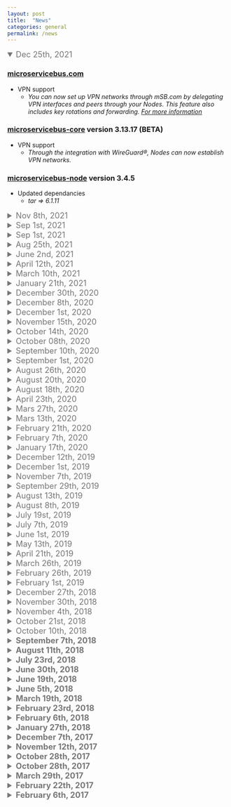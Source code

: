 ```yaml
---
layout: post
title:  "News"
categories: general
permalink: /news
---
```

<style>
summary{
    font-size: 1.3em;
        color: #777;
}
</style>

<details open><summary markdown="span">Dec 25th, 2021</summary>

### [microservicebus.com](https://microservicebus.com)
* VPN support
    * *You can now set up VPN networks through mSB.com by delegating VPN interfaces and peers through your Nodes. This feature also includes key rotations and forwarding. [For more information](https://docs.microservicebus.com/node-vpn-interfaces)*


### [microservicebus-core](https://github.com/axians/microservicebus-core) version 3.13.17 (BETA)
* VPN support
    * *Through the integration with WireGuard®, Nodes can now establish VPN networks.*
</details>

### [microservicebus-node](https://github.com/axians/microservicebus-node) version 3.4.5
* Updated dependancies
    * *tar => 6.1.11*
</details>

<details><summary markdown="span">Nov 8th, 2021</summary>

### [microservicebus.com](https://microservicebus.com)
* Support for on-premise installation of microServiceBus.com
    * *Our on-premise offering complements our cloud hosting options to support high security scenarios where the entire solution is installed in secure zones with no internet access.*
* Docker support
    * *Aligned with our on-premise offering, microServiceBus.com, with all its dependencies can now be hosted as Docker containers.*
* Support for Eclipse Mosquitto™ as IoT provider
    * *Eclipse Mosquitto™ has been added as an alternative to other IoT providers and will serve as the on-premise solution for a local IoT Hub. As with our support for other IoT Hub providers, -Mosquitto MQTT is fully managed from the portal.*
* Manage proxy settings on Nodes
    * *With the 3.13.10 release of microservicebus-core (see below) Nodes can act as proxies. Proxy settings such as ports, keys and destination address can be managed from the Node page.*
* Package manager
    * microServiceBus.com package manager allows you to import packages from NPM and PIP (or manual upload) and make these available for Nodes. This option is to support Nodes installed in secure zones without access to other package managers.
* FIXED: ADFS/AAD Users can't get access to profile settings

### [microservicebus-core](https://github.com/axians/microservicebus-core) version 3.13.10 (BETA)
* Node proxy
    * *Nodes can now act as proxies for other Nodes. This feature can come useful in scenarios where Nodes are installed in secure zones without access to internet.*
* Support for Eclipse Mosquitto™ as IoT provider
* Improved error notification
    * *Added error notification when trying to transfer a file from a Node which doesn’t exist.*
* Dependancy update: AZURE Device SDK update
    * *azure-iot-common@1.12.13*
    * *azure-iot-device@1.17.8*
    * *azure-iot-device-mqtt@1.15.8*
    * *azure-iot-device-amqp@1.13.8*    
* Dependancy update: `chai`
    * *chai@4.3.4*
* Dependancy update: `mocha`
    * *mocha@9.1.3*
* Dependancy update: `network`
    * *network@0.6.0*
* Dependancy update: `retry-request`
    * *retry-request@4.2.2*
* Dependancy update: `uuid`
    * *retry-request@8.3.2*

</details>

<details ><summary markdown="span">Sep 1st, 2021</summary>

### [microservicebus-core](https://github.com/axians/microservicebus-core) version 3.13.0
* Transmit log files on startup
    * *A new Log Policy has been added to the Nodes causing the Node to transmit log files with first start after boot. Log files get automatically accessible from the Node properties page*
* Improved error notification
    * *Added error notification when trying to transfer a file from a Node which doesn’t exist.*
* Dependancy update: AZURE Device SDK update
    * *azure-iot-common@1.12.10,azure-iot-device@1.17.5,azure-iot-device-amqp@1.13.5*
* Dependancy update: underscore
    * *underscore@1.13.1*
</details>

<details ><summary markdown="span">Sep 1st, 2021</summary>

### [microservicebus.com](https://microservicebus.com)
* Transmit log files on startup
    * *A new Log Policy has been added to the Nodes causing the Node to transmit log files with first start after boot. Log files get automatically accessible from the Node properties page*

### [microservicebus-core](https://github.com/axians/microservicebus-core) version 3.12.8 (BETA)
* Transmit log files on startup (see microServiceBus.com above).
</details>


<details><summary markdown="span">Aug 25th, 2021</summary>

### [microservicebus.com](https://microservicebus.com)
* FIXED: Empty description field when creating a new node
* FIXED: Issue with invites not being sent
* FIXED:  Issue with retreiving syslogs

### [microservicebus-core](https://github.com/axians/microservicebus-core) version 3.12.5 (BETA)
* Added error notification when trying to transfer a file from a Node which doesn't exist.
</details>

<details><summary markdown="span">June 2nd, 2021</summary>

### [microservicebus.com](https://microservicebus.com)
* Node prefix
    * *Nodes are generally named using the "node" prefix, E.g. node-00064. This prefix can now be set on the Organization level, which also makes it possible to share IoT Hubs across many Organizations.*
* SLA Report
    * *Organizations can now download an SLA report from the Organization page with details about number of nodes, SAL levels and alerts*
</details>
<details ><summary markdown="span">April 12th, 2021</summary>

### [microservicebus.com](https://microservicebus.com)
* Python support!
    * *In alignment with the new Python based Node, users can now create and manage Python scripts. The Python Node is a Tier II Node, meaning it's intended for smaller devices where Node.js might not work. It does not come with all bells and whistles, but is still a fully managed Node.*
* Support for industrial energy protocols!
    * *Through partnership with SystemCORP, microServiceBus.com can now offer support for protocols like `IEC 61850`, `IEC 60870-5-101`, `IEC 60870-5-103` and `IEC 60870-5-104`.*
* View user public SSH key
    * *Users can now view their public SSH key used for signing in to the Node on the [Account page](https://microservicebus.com/Account/Manage) *
* Added JSON script type
    * *It's now possible to create and edit JSON schema files under [Scripts & Services](https://microservicebus.com/Account/Manage). These can later be used for [Node Configuration](https://docs.microservicebus.com/meter-configuration).*
* Meter Configuration API
    * *Node configuration can also be managed through the API (GET|POST)`api/organizations/{id}/nodes/{name}/configuration`*
* Improved management of Meter Configuration
    * *Improved user experience*
* Integration with Axians Maestro
    * *MAESTRO is a SaaS application that makes it  possible to manage your assets smartly, remote monitor all your machines and carry out updates at the touch of a button. It can also access data from machines quickly, safe and easily and connect to a platform with dashboard.*



### [microservicebus-core](https://github.com/axians/microservicebus-py) version 0.9.0
*The new Python based Node is intended for smaller devices or where Node.js is not working. It comes with some limitation in comparison to mSB-node (Node.js), but is still a very manageable alternative.*

### [microservicebus-core](https://github.com/axians/microservicebus-core) version 3.12.0
* No updates for this release

### [microservicebus-snap](https://github.com/axians/microservicebus-node)  
* No updates for this release

### [meta-microservicebus (YOCTO)](https://github.com/axians/meta-microservicebus) 
* No updates for this release

### [meta-microservicebus-imx7 (YOCTO)](https://github.com/axians/meta-microservicebus-imx7) 
* No updates for this release

### [meta-microservicebus-imx8 (YOCTO)](https://github.com/axians/meta-microservicebus-imx8) 
* No updates for this release

### [meta-microservicebus-intel (YOCTO)](https://github.com/axians/meta-microservicebus-intel) 
* New firmware for intel based boards

</details>

<details><summary markdown="span">March 10th, 2021</summary>

### [microservicebus.com](https://microservicebus.com)
* Save MAC address on Node sign-in
    * *MAC address is now saved when Nodes signs in and is accessible from the Node property page (Identifiers tab) *
* Limit provisioning using MAC address to only once
    * *The option of limiting Node provisioning using MAC address has been moved from site setting to Organization settings*
* Allow Co-administrators to claim Nodes
    * *Organization owners can now allow Co-admins to claim Nodes from the Organization page*
* Allow Co-administrators to use terminal
    * *Organization owners can now allow Co-admins to use the terminal through settings on the Organization page*
* Restrict access for Organization settings
    * *All Organization settings has been restricted to Organization owners*
* MFA support
    * *None Active Directory users can now enable multi-factor authentication to their account*
* Wipe Node using API
    * *Similar to the UI, wiping Nodes resets all settings to default and forces the Node to be claimed.*
* Meter configuration schemas
    * *Schemas defining the structure of meter configuration can now be managed from Organizations. Four schemas comes oob for Modbus RTU/TCP and MBus RTU/TCP. For more information see [Working with meter configuration](https://docs.microservicebus.com/meter-configuration)*
*  Meter configuration
    * *A Meter Configuration option is now available on the Node Action menu which can be used to defining Node specific configuration for accessing meters*
* FIXED: Unable to submit bugs & features from some pages


### [microservicebus-core](https://github.com/axians/microservicebus-core) version 3.12.0
* Access meter configuration
    * *For more information see [Working with meter configuration](https://docs.microservicebus.com/meter-configuration)*
* Updated dependencies

### [microservicebus-snap](https://github.com/axians/microservicebus-node)  
* No updates for this release

### [meta-microservicebus (YOCTO)](https://github.com/axians/meta-microservicebus) 
* No updates for this release

### [meta-microservicebus-imx7 (YOCTO)](https://github.com/axians/meta-microservicebus-imx7) 
* No updates for this release

### [meta-microservicebus-imx8 (YOCTO)](https://github.com/axians/meta-microservicebus-imx8) 
* No updates for this release

### [meta-microservicebus-intel (YOCTO)](https://github.com/axians/meta-microservicebus-intel) 
* New firmware for intel based boards

</details>

<details><summary markdown="span">January 21th, 2021</summary>

### [microservicebus.com](https://microservicebus.com)
* Add node to whitelist direct from mSB.com
    * *Add node to whitelist without importing file. Only input field for MAC, name and append to list.*
* Added support for google IoT state
    * *It is now possible to get the state of each device connected to Google IoT*
*  Hides element correctly
    * *Tabs are hidden when containing information which is not supposed to be displayed*

### [microservicebus-core](https://github.com/axians/microservicebus-core) version 3.11.1
* Added support for google IoT state
* Updated dependencies

### [microservicebus-snap](https://github.com/axians/microservicebus-node)  
* No updates for this release

### [meta-microservicebus (YOCTO)](https://github.com/axians/meta-microservicebus) 
* No updates for this release

### [meta-microservicebus-imx7 (YOCTO)](https://github.com/axians/meta-microservicebus-imx7) 
* No updates for this release

### [meta-microservicebus-imx8 (YOCTO)](https://github.com/axians/meta-microservicebus-imx8) 
* No updates for this release

</details>

<details><summary markdown="span">December 30th, 2020</summary>

## HAPPY NEW YEAR!

### [microservicebus.com](https://microservicebus.com)
* New Getting started process
    * *New users are now presented an easy to use wizard where they in a few simple steps can create account, organization and provision a device.*
* Support for Google IoT Core
    * *Along with Microsoft, AWS and IBM, microServiceBus.com is now supporting Google IoT Core*
* Submit bugs, feature- and change requests
    * *Users can now submit bugs, feature- and change requests directly through the portal*
* Enable- and disable nodes through API
    * *Organization API has been updated to include enable- & disable Nodes.*
* Patch Node through API
    * *Users can now update almost all properties of a Node through the Node API*
* Hide tabs of Services with no properties
    * *Tabs in the Service property dialog (in Flows) are now hidden if there are no properties*

### [microservicebus-core](https://github.com/axians/microservicebus-core) version 3.11.0
* Support for Google IoT Core
    * *Along with Microsoft, AWS and IBM, microServiceBus.com is now supporting Google IoT Core*

### [microservicebus-snap](https://github.com/axians/microservicebus-node)  
* No updates for this release

### [meta-microservicebus (YOCTO)](https://github.com/axians/meta-microservicebus) 
* No updates for this release

### [meta-microservicebus-imx7 (YOCTO)](https://github.com/axians/meta-microservicebus-imx7) 
* No updates for this release

### [meta-microservicebus-imx8 (YOCTO)](https://github.com/axians/meta-microservicebus-imx8) 
* No updates for this release

</details>


<details><summary markdown="span">December 8th, 2020</summary>  

### [microservicebus.com](https://microservicebus.com)
* Service - Properties (hide tabs without fields)
    * *Property tabs such as security- and static properties will now be hidden if there is no content*
* Add new endpoint to update node properties
    * *The user now has the option to change a nodes properties through API calls using the node id or the organization id and node name*
* Notify issuer when issue is closed
    * *If a user has sent in a bug or feature request, they will now recieve a notification on email when the issue has been dealt with.*
* Un-subscribe to news letter
    * *Users can now unsubsribe from recieving mails about latest news in their profile*
* FIXED: Issue where nodes w/ imei could not be updated
* FIXED: Organization feature dialogs looks bad
* FIXED: Invalid login attemt throws a general exception
* FIXED: One line install script -env is not correct depending on organization
* FIXED: Name validation for services
* FIXED: Add more description to options on feature/bug dialog

### [microservicebus-core](https://github.com/axians/microservicebus-core) version 3.10.0
* Updated dependencies

### [microservicebus-snap](https://github.com/axians/microservicebus-node) version 3.4.3 
* Updated snap version to 3.4.3

### [meta-microservicebus (YOCTO)](https://github.com/axians/meta-microservicebus) 

### [meta-microservicebus-imx7 (YOCTO)](https://github.com/axians/meta-microservicebus-imx7) 

### [meta-microservicebus-imx8 (YOCTO)](https://github.com/axians/meta-microservicebus-imx8) 
* Updated Azure IoT Edge SDK to 1.0.10

</details>

<details><summary markdown="span">December 1st, 2020</summary>  

### [microservicebus.com](https://microservicebus.com)
* Report bugs and features directly in microServiceBus.com
    * *Users will now be able to report bugs and features easily in microServiceBus.com menu using a dialog*
* Updated content for validation email
    * *Improved user interface such as register link*
* Better suitable description for NPM feature
    * *Organization page has been update to provide improved NPM information such as available versions*
* Confirm Reboot modal added
    * *Users will now get a confirmation modal when clicking on reboot node* 
* Updated 500 error message
    * *Displays a more helpful message when something has gone wrong on the web site's server*
* FIXED: Create new script stops working when importing service/script
* FIXED: Import Script Service dialog
* FIXED: Make IMEI unique for whole environment
* FIXED: Enable flow#1 also enables flow#2 on same node 
* FIXED: Display clone button depending on itinerary
* FIXED: Action buttons on Audit page not working #1334
* FIXED: Resolved issue with cultureinfo and timezone
* FIXED: Verify Azure IoT connection string

### [microservicebus-core](https://github.com/axians/microservicebus-core) version 3.10.0
* Updated dependencies
* FIXED: Enable flow#1 also enables flow#2 on same node 

### [microservicebus-node](https://github.com/axians/microservicebus-node) version 3.4.3 
* Improved offline check on start up

### [microservicebus-snap](https://github.com/axians/microservicebus-node) version 3.4.3 
* Updated snap version to 3.4.3

### [meta-microservicebus (YOCTO)](https://github.com/axians/meta-microservicebus) 
* Updated recipe microservicebus-node to 3.4.3 for zeus

### [meta-microservicebus-imx7 (YOCTO)](https://github.com/axians/meta-microservicebus-imx7) 
* Added support for RS485
* Updated meta-microservicebus

### [meta-microservicebus-imx8 (YOCTO)](https://github.com/axians/meta-microservicebus-imx8) 
* Added support for Azure IoT Edge zeus
* Moved Azure IoT Edge home directory to data partition
* Updated meta-microservicebus

</details>

<details><summary markdown="span">November 15th, 2020</summary>  

### [microservicebus.com](https://microservicebus.com)
* Notify all users when updates comes available.
    * *As new updates are made public, all users will now get notified through an email.*
* Transfer files to Nodes
    * *Users can now transfer local files to Nodes using the Device dialog on the Node page*
* Download Node files
    * *Users can download files from Nodes using the Device dialog on the Node page*
* Keep state when changing iot hub (Azure IoT Only)
    * *Device state (twin/shadow) is now migrated to new IoT Hub upon switching* 
* Improved handing of invites and changing accounts
    * *Accepting invites will now update the Orgaization list and clear cached session information*.
* Wipe Node
    * *Organization Owners are now able to wipe nodes*
* FIXED: Issue with paging on Node page is now resolved
* FIXED: Issue with snap list in Node details is resolved
* FIXED: Search button for calendar doesn't work on auditLog
* FIXED: Help button on edit Service Script page dosen´t work
* FIXED: Make IMEI unique for whole environment
* FIXED Github Login does not work (in any environments)
* FIXED: Search bar on Vulnerabilities page doesn't work
* FIXED: Navigating back from Change IoT hub provider takes user back to the old org details page.

### [microservicebus-core](https://github.com/axians/microservicebus-core) version 3.9.0
* Transfer files to Nodes
    * *Users can now transfer local files to Nodes using the Device dialog on the Node page*
* Download Node files
    * *Users can download files from Nodes using the Device dialog on the Node page*
* FIXED: Loosing connection to Azure IoT Hub is now resolved
* FIXED: Issues with uploading syslogs is now resolved

### [microservicebus-node](https://github.com/axians/microservicebus-node) version 3.4.0 
* Reboot on DNS issue
    * *If nodes starts up online but but not able to resolve DNS, it will reboot every 5 minutes*

### [microservicebus-snap](https://github.com/axians/microservicebus-node) version 3.4.0 
* 3.4.0 is now available as Stable in snap store

</details>

<details ><summary markdown="span">October 14th, 2020</summary> 

### [microservicebus.com](https://microservicebus.com)
* Handle invites
    * *Improved experience for accepting and joining Organizations from the Organization page*
* View Node login information
    * *From the Node properties page, users can now review last know mac, ip, firmware version and more* 
* Many shortcuts added to the Script & Service editor
    * Read more about all the shortcuts [here](/using-the-editor).
* FIXED: ServiceNow Integration is now adding company and Organization CI

### [microservicebus-core](https://github.com/axians/microservicebus-core) version 3.3.0
* Updated dependencies

### [microservicebus-core](https://github.com/axians/microservicebus-core) version 3.7.9 (BETA) 
* Vulnerabilities update
* Added access to Utils and RaucHandler to services
* Added `this.Converter` to all services
    * *`this.Converter` can be used to convert from and to different units*
* Added `contentType` to Azure Send Event
* Added support for no IoT Hub
* Updated dependencies
* Changed node-pty to an optional dependancy
    * *node-pty is used as the back-end of the remote Node terminal and was previously installed as needed, but is now included by default.*
* FIXED: There has been a issue where requiring packages like "request" and "async" has failed which is now mitigated
</details>

<details ><summary markdown="span">October 08th, 2020</summary> 

### [microservicebus.com](https://microservicebus.com)
* New Organization page
    * *Organization page is now segmented into features where each feature is visible as a widget.*
* IoT Hub instance is now available on the Organization page
* Added support for Organizations with no IoT Hub
* FIXED: Organization API GetByTag is now working again

### [microservicebus-core](https://github.com/axians/microservicebus-core) version 3.7.5 (BETA) 
* Vulnerabilities update
* Added access to Utils and RaucHandler to services
* Added `this.Converter` to all services
    * *`this.Converter` can be used to convert from and to different units*
* Added `contentType` to Azure Send Event
* Added support for no IoT Hub
* Changed node-pty to an optional dependancy
    * *node-pty is used as the back-end of the remote Node terminal and was previously installed as needed, but is now included by default.*

</details>

<details><summary markdown="span">September 10th, 2020</summary> 

### [microservicebus.com](https://microservicebus.com)
* Data Visualizer
    * *Data Visualizer is a tool accessible through the menu and lets you demo and view live stream data. Check out the [documentation]({{site.baseurl}}/data-visualizer) for more info.*
* Added IoT Hub instance to the Organization detail page
* FIXED: Autocomplete menu on script editor (*Scripts & Services*) not visible
* FIXED: Oneway outbound services showing outbound connection
* BREAKING CHANGE: API POST whitelist
    * *POST `/api/organizations/{id}/whitelist` will no longer clear the whitelist. To clear the whitelist use the `/api/organizations/{id}/whitelist`.*


### [microservicebus-core](https://github.com/axians/microservicebus-core) version 3.5.3 (BETA) 
* Added node-pty dependancy
    * *node-pty is used as the back-end of the remote Node terminal and was previously installed as needed, but is now included by default.*

</details>


<details><summary markdown="span">September 1st, 2020</summary> 

### [microservicebus.com](https://microservicebus.com)
* Limit Node terminal to Organization owners
* Added API to update state with object
* GitHub integration - File pattern
    * *Users can now optionally set file pattern to match files imported through GitHub*
* FIXED: Issue with uploading Yocto images has been fixed
* FIXED: Session IdleTimeout has been increased from 20 => 8 hours

### [microservicebus-core](https://github.com/axians/microservicebus-core) version 3.5.0 
* Updated Azure SDK's
    * *All azure-iot-\* packages has been updated to latest version*
* Added meta data on sign-in
    * *IP- and MAC address together with firmware information is added to the sign-in request*

</details>


<details><summary markdown="span">August 26th, 2020</summary> 

### [microservicebus.com](https://microservicebus.com)
* Copy and paste in Terminal
    * *Users can now enjoy copy & paste functionality in the Node terminal*
* Warning users when using the remote Node terminal
    * *First time users are using the Node terminal they are made aware not to use commmands like `halt`, `shutdown` and `kill`.*
* Receive more data from Node upon sign-in
    * *Nodes (core version > 3.4.3) signing in will now include, IP- and MAC address together with firmware info if available. Although the portal is persisting this data, we have yet to figure out where to make it accessible*
* Ui improvements 
    * *Script & Service page has got some long overdue refresh.* 
* mSB API update
    * *Create Node API no longer require Node name. If no name is provided, the node will get assigned a new name.*
* More Node sign-in changes
    * *If the Node is registerd in the whitelist, the "claim" sign-in request will be bypassed and the Node will automaticly be registered*
* FIXED: json files are no longer being imported from GitHub

### [microservicebus-core](https://github.com/axians/microservicebus-core) version 3.4.3 (BETA)
* Updated Azure SDK's
    * *All azure-iot-\* packages has been updated to latest version*
* Added meta data on sign-in
    * *IP- and MAC address together with firmware information is added to the sign-in request*

### [meta-microservicebus 2.0.45 (BETA) (Yocto layer)](https://github.com/axians/meta-microservicebus)
* FIXED RAUC issue
    * *Fixed issue with RAUC service triggering to and causing parsision info to be incomplete*
</details>


<details><summary markdown="span">August 20th, 2020</summary> 

### [microservicebus.com](https://microservicebus.com)
* Filter by tag
    * *Users can now filter their search by Tag by selecting one or more tags in the new drop-down list on the Node page*
* Toggle grid view on Flow canvas
    * *In the upper-right corner of the Flow designer, users now find a grid toggle button. Toggling grid view will enable services to snap to grid,*
* Ui improvements 
    * *Some overall improvements on the Flow design dialog* 
* FIXED: Fixed issue where user sometimes got redirected to msb.com:44390

### [meta-microservicebus 2.0.42 (Yocto layer)](https://github.com/axians/meta-microservicebus)
* New terminal screen
    * *Terminal users are welcomed with a new shiny screen complemented with commonly used shortcuts*
* Added NTP service
    * *The Network Time Protocol (NTP) is used to synchronize the time of a computer client or server to another server or reference time source, such as a radio or satellite receiver or modem. http://support.ntp.org*
</details>

<details><summary markdown="span">August 18th, 2020</summary> 

### [microservicebus.com](https://microservicebus.com)
* Remote Terminal
    * *Users can now enjoy a remote ssh terminal from mSB.com with full access to the Node.*
* Claim node to existing node
    * *Nodes signing in using claims can now be assigned to existing Nodes*
* More info for Claim Node 
    * *Nodes that are visible using claims now presents all IP-and MAC addresses* 
* Added commands to 3rd party devices
    * *A new Action menu appears on the Node property page for 3rd party devices*
* Route to url on login 
    *  *If users navigate to a page before login they will now get redirected to this page after login* 
* Added API to execute scripts on a Node
    * *Previously the runScript API was only available with tag filter.*
* Passing parameters when running scripts on Node
    * *Users can now pass parameters to the runScript API (Organization and Node API)*
* Missing readings GA
    * *Alerts on Missing readings is now available*
* UI Update: Updated styles for campaign and price calculator
* FIXED: Fixed issue with not being able to remove prod itineraries w/o unbinding version
* FIXED: Fixed issue where it was not possible to remove items from Node Whitelist
* FIXED: Fixed issue when moving Node to other organization

### [microservicebus-core](https://github.com/axians/microservicebus-core) version 3.4.0
* Remote Terminal
    * *Users can now enjoy a remote ssh terminal from mSB.com with full access to the Node.*
* Passing parameters when running scripts on Node
    * *Users can now pass parameters to the runScript API (Organization and Node API)*
* MSB_NODE_HOST => MSB_HOST
    * *Previous environment variable MSB_NODE_HOST is now called MSB_HOST* 
* Improved Docker support 
    *  *The Node can now control and manage containers running in Snap/Docker* 
* Immediate version update on restart
    * *Nodes are now updated after first restart*
* Logging mSB-core version
    * *Added msb-core version to logs when starting*
* Login using MAC address is now using all MAC addresses for identification
* FIXED: Removed legacy signalR and added restart method to AzureIoT
* FIXED: Fixed issue with installing docker images

</details>

<details><summary markdown="span">April 23th, 2020</summary> 

### [microservicebus.com](https://microservicebus.com)
* Added support for managing docker containers 
    *  *You are now able to manage docker containers on your Node. Through the Device interface on the Node, you can now install images and containers while also stop start and update them* 
* Improved support for Yocto images
    * *Better versioning and support for switching partitions*
* Preparations for May release
    * *The May release of 2020 will require users to reset passwords*

### [microservicebus-core](https://github.com/axians/microservicebus-core) version 3.0.0
* Preparations for May release
    * *The V2 version of micriServiceBus.com will come with an updated protocol for device management communication.* 
* Added support for StopAsync and StartAsync
    * *While Start and Stop functions still works as before, the StartAsync and StopAsync provides a more controlled process* 
* Added support for managing docker containers 
    *  *You are now able to manage docker containers on your Node. Through the Device interface on the Node, you can now install images and containers while also stop start and update them* 

### [meta-microservicebus](Yocto)
* Added new meta layer for Compulab IMX7
* Improved support for microServiceBus-dam

</details>



<details><summary markdown="span">Mars 27th, 2020</summary> 

### [microservicebus.com](https://microservicebus.com)
* Added DeviceManagement API 
    *  *You can now manage devices which are not running the microServiceBus Node agent though the manufacturers provided API.* 
* Support for Elvaco CMe2100G3
    * *The CMe2100G3 is an MBus metering gateway from Elvaco, compatible with most standard MBus meters and can be configured and managed through miroServiceBus.com*
* Generic installation scripts for Linux and Windows
    * *After created a Node, you are guided to the installation and setup page providing you with all possible ways to install the Node. The generic scripts will not only install the Node but all necessary dependencies*
* Updated privileges for claiming nodes
    * *Co-administrators are now allowed to claim nodes*
* Copy emails
    * *You can now copy email addresses from all your team members on the Organization page*

### [microservicebus-core](https://github.com/axians/microservicebus-core) version 2.9.0
* Added support for setting the mSB instance as environment variable (MSB_NODE_HOST) 
* FIXED: Formatting errors when showing flows
* FIXED: Nodes should not try to recover from disconnected state while disabled
</details>

<details><summary markdown="span">Mars 13th, 2020</summary> 

### [microservicebus.com](https://microservicebus.com)
* Support for agent-less devices 
    *  *You can now manage devices which are not running the microServiceBus Node agent though the manufacturers provided API.* 
* Support for Elvaco CMe2100G3
    * *The CMe2100G3 is an MBus metering gateway from Elvaco, compatible with most standard MBus meters and can be configured and managed through miroServiceBus.com*
* Generic installation scripts for Linux and Windows
    * *After created a Node, you are guided to the installation and setup page providing you with all possible ways to install the Node. The generic scripts will not only install the Node but all necessary dependencies*
* Updated privileges for claiming nodes
    * *Co-administrators are now allowed to claim nodes*
* Copy emails
    * *You can now copy email addresses from all your team members on the Organization page*

### [microservicebus-core](https://github.com/axians/microservicebus-core) version 2.9.0
* Added support for setting the mSB instance as environment variable (MSB_NODE_HOST) 
* FIXED: Formatting errors when showing flows
* FIXED: Nodes should not try to recover from disconnected state while disabled
</details>

<details><summary markdown="span">February 21th, 2020</summary> 

### [microservicebus.com](https://microservicebus.com)
* Share Flows accross Organizations
    *  *Flows created in the Root Organization will automaticly be accessable to all Organizations, but only editable in the Root Organization. Services in such FLows are therefor only addressable using Tags and not Node name* 
* Notify team members
    * *If you need to quickly notifying team members, you can do so using CTRL+R and type "info " + your message. Eg.*

    ```
    info I'm restarting node-00002
    ```
* Improved Delete Node page
    * *Users are now provided more details on deleting Nodes.*
* Co-administrators can now delete Nodes
    * *This was previously only allow for Owners*
* Provision using serial number
    * *This was previously only done using IMEI*
* API Update
    * *Added API to force Nodes to report Vulnerabilities*
* Azure DevOps integration
    * *Improved error handling for setting up Azure DevOps*

* FIXED: Issues with NPM Vulnerability list.
* FIXED: Organization and Node SLA was not shown properly
* FIXED: Changing policies on Nodes which had never signed in failed.
* FIXED: Broken help link from Create Node page

### [microservicebus-core](https://github.com/axians/microservicebus-core) version 2.8.0
* Script/Service version shown on start up
* Flow environment shown on start up
* Vulnerabilities report update
* FIXED: Updated mSB-dam error handling
* FIXED: SNAP list version where wrong

### [microservicebus-dam](https://github.com/axians/microservicebus-dam) version 1.2.3 (Snap stable)
* Get grants using serial number
* mSB-dam now calls directly to designated instance of mSB.com
* Improved stability
* Improved error handling
</details>

<details><summary markdown="span">February 7th, 2020</summary> 

### [microservicebus.com](https://microservicebus.com)
* Creating nodes
    *  *There is now a guide of dialog boxes/forms (wizard) that lead the user through a series of well-defined steps when creating a node. The purpose of this is to simplify the way of creating nodes and the onboarding nodes.* 
* Improvments to Console
    * *Resolved issue where Console got overflow by moving the content to a sized buffer. The new Console allows a more flexiable search and highlighting.*
* More data-plan details on Node
    * *IP-address, session start time and end time has been added to Node details page*
* FIXED: Tracking issues resolved where tracking data was not shown in the history.
* FIXED: Deleting Organizations was not working

### [microservicebus-core](https://github.com/axians/microservicebus-core) version 2.7.0
* Updated dependancies
    * *Updated nyc => 15.0.0 & azure-iot-device => 1.12.2*
* Snap refresh
    * *Preserve devmode for snaps installed as devmode*
* Console overflow
    * *Truncating log messages > 1000 chars*
* FIXED: Vulnerability scan had some issues that has been resolved
</details>

<details><summary markdown="span">January 17th, 2020</summary> 

### [microservicebus.com](https://microservicebus.com)
* Show snap list in vulnerabilities view
    * *The Vulnerabilities page is now showing an aggregated view of all Snaps used, along with information about latest versions*
* Improved visualization of tags
    * *Tags on Nodes are now shown as "tags" rather than a comma separated list.*
* Organizations are created as CI's in ServiceNow
    * *For the purpose of aggregated incidens (such as "One or more nodes has outdated Snaps...", Organizations are now registered as CI's in ServiceNow.*
* Added new System error codes:
    * *90006 - Organization has npm vulnerabliteies*
    * *90007 - Organization has Snaps to be updated*
    * *90010 - Failed login*
    * *90011 - Invalid user login*
    * *90020 - Data plan limit approaching*   
    * *90021 - Data plan reached*      

### [microservicebus-core](https://github.com/axians/microservicebus-core) version 2.6.0
* Improved support for cloud to device messaging
* Improved handling of octet-stream 
* Daily reporting of installed Snaps
</details>

<details ><summary markdown="span">December 12th, 2019</summary> 

### [microservicebus.com](https://microservicebus.com)
* Service usage
    * *You can now find out wich Flows are using a service directly from the Service/Script page*
* Flow usage
    * *Ever wanted to know which FLows are used by a Node. You can now find out using the Action button on the Nodes page.*

</details>

<details ><summary markdown="span">December 1st, 2019</summary> 

### [microservicebus.com](https://microservicebus.com)
* Improved Node vulnerabilities view
* Improved ServiceNow integration
    * *Better syncronization with CI's*
* Performance update
    * *Performance imrovements done to Node, Flow and MAnagement page*



### [microservicebus-core](https://github.com/axians/microservicebus-core) version 2.4.0
* Improved support for Node vulnerabilities
    * *Nodes now provide informatoin about snaps*
* Updated Azure IoT SDK
    * *azure-iot-device => 1.12.0*
    * *azure-iot-device-mqtt => 1.11.0*
    * *azure-iot-device-amqp => 1.11.0*
* Avoiding loading dependancy files multiple time
    * *Depenancy files will now only get downloaded once although referenced from many  services.*

* Better support for cloud messaging
* Added support for octet stream
* Added support for rauc and azure iot-edge
* Improved integration with snap

### [microservicebus-yocto](https://github.com/axians/microservicebus-yocto) 
* Added support for Azure IoT Edge

</details>

<details ><summary markdown="span">November 7th, 2019</summary> 

### [microservicebus.com](https://microservicebus.com)
* Un-suck IoT campaign
    * *https://microservicebus.com/iotsucks and home page carousel.*
* Added suport for Azure IoT Edge. 
    * *IoT Edge nodes are based on docker and can run cloud modules such as machine learning side-by-side with the microServiceBus node. By moving certain workloads to the edge of the network, your devices spend less time communicating with the cloud, react more quickly to local changes and operate reliably even in extended offline periods.*
* Claim Node
    * *Nodes started without parameters can now be claimed in portal*
* microServiceBus.API 
    * *Restart Node by id*
* Updated price calculator
    * *https://microservicebus.com/pricecalculator*
* Minor UI updates
    * *Some minor graphical updates and fixes has been applied on the Node page.*

* FIXED: Bug with invites not deleted 
* FIXED: Pricecalculator 24/7 prices fixed 
* FIXED: Tag are not saved when cloning stage flow

### [microservicebus-core](https://github.com/axians/microservicebus-core) version 2.4.0
* Added suport for Azure IoT Edge. 
    * *IoT Edge nodes are based on docker and can run cloud modules such as machine learning side-by-side with the microServiceBus node. By moving certain workloads to the edge of the network, your devices spend less time communicating with the cloud, react more quickly to local changes and operate reliably even in extended offline periods.*
* Disable debug after 30 minutes.
    * *Debug console will automaticly be disabled after 30 min.*

* FIXED: Fixed History (TTLCollection)

### [microservicebus-node](https://github.com/axians/microservicebus-node) version 2.0.10
* Updated node.js version
    * *Node.js version 12.11*
* Updated snap version to 2.0.10
    * *Logic for logging in with IMEI is moved to mSB-core*

### [meta-microservicebus-raspberrypi (Yocto)](https://github.com/axians/microservicebus-yocto) version 1.2.0
* Update bundle version as msb-node version now is 2.0.8
* Minor fixes

</details>

<details><summary markdown="span">September 29th, 2019</summary> 

### [microservicebus.com](https://microservicebus.com)

* Added suport for signing in Nodes anonymous. 
    * *Signing in Nodes anonymous, and later claiming the Node in the portal provides an easy provitioning process. visit [microServiceBus.docs](/provitioning-of-nodes) for more information*
* Integration with Fiware
    * *microServiceBus.com can now be integrated with Fiware Orion Context Broker to store and update entities from meters and sensors in the field. For more information about Fiware, visit https://www.fiware.org* 
* microServiceBus.API 
    * *More Flow API's for browsing Flows and Services*
* Move Nodes to other Organizations
    * *This feature no longer require the node to be online*
* Minor UI updates
    * *Some minor graphical updates and fixes has been applied on the Node page.*


### [microservicebus-core](https://github.com/axians/microservicebus-core) version 2.2.0
* Added suport for signing in Nodes anonymous. 
    * *Signing in Nodes anonymous, and later claiming the Node in the portal provides an easy provitioning process.*

* FIXED: dependencies marked with vulnerabilities 
* FIXED: Vulnerabilities scan for Snap Nodes

### [microservicebus-node](https://github.com/axians/microservicebus-node) version 2.0.10
* Updated node.js version
    * *Node.js version 12.11*
* Updated snap version to 2.0.10
    * *Logic for logging in with IMEI is moved to mSB-core*

### [meta-microservicebus-raspberrypi (Yocto)](https://github.com/axians/microservicebus-yocto) version 1.2.0
* Update bundle version as msb-node version now is 2.0.8
* Minor fixes

</details>

<details ><summary markdown="span">August 13th, 2019</summary> 

### [microservicebus.com](https://microservicebus.com)

* Updated Audit log
    * *Added Node description and fixed audit logs for snap*

* FIXED: Log file list
    * *List of log files at the Nodes page is now sorted correctly*


### [microservicebus-core](https://github.com/axians/microservicebus-core) version 2.1.0
* Add aggregated exception interval
    * Users can now set how often exceptions of same type get sent to tracking
* Added refreshSnap
    * *Refresh Snap is called from the portal or API*
* FIXED: dependencies marked with vulnerabilities 
* FIXED: Vulnerabilities scan for Snap Nodes

</details>

<details><summary markdown="span">August 8th, 2019</summary> 

### [microservicebus.com](https://microservicebus.com)

* Manage Incident policies
    * *Incident policies is part of Device Management and allow you to take actions on exceptions and alerts, such as when Nodes comes of line or custom alerts. For more info visit [docs.microservicebus.com](https://docsmicroservicebus.com/working-with-incident-policies)*
* 'SLA' (Service Level Agreement) information and 'Cost Center' now available at '/api/organizations' API.
    * *For more info visit [Swagger docs](https://microservicebus.com/swagger)*
* Update Snaps
    * *Snaps (Ubuntu) can now be updated using the Manage device environment dialog. For more info visit [docs.microservicebus.com](https://docsmicroservicebus.com/managing-firmware-and-device)*
* Run scripts
    * *Patch scripts can be remotely executed on Nodes using the Manage device environment dialog. For more info visit [docs.microservicebus.com](https://docsmicroservicebus.com/managing-firmware-and-device)*

</details>

<details><summary markdown="span">July 19st, 2019</summary> 

### [microservicebus.com](https://microservicebus.com)

* Manage firmware
    * *Firmware can now be managed through a special dialog on the Nodes page.*
* Mark partition
    * *You are now able to mark which partition to be active*

### [microservicebus-core](https://github.com/axians/microservicebus-core) version 2.0.90
* Updated Azure device SDK
    * *Updated azure-iot-sdk-node => 1.10.0*
* Update yocto firmware image
    * *Improved error handling*
* Enabled Mark partition
</details>

<details><summary markdown="span">July 7th, 2019</summary> 

### [microservicebus.com](https://microservicebus.com)

* Vulnerabilities viewer
    * *Vulnerabilities from all nodes are presented in one view, grouped by severity*
* Added CostCenter and SLA
    * *CostCenter and SLA has been added to Organization and Nodes*
* Usage API
    * *Added /api/organizations/usage to give insight to billing.*
* Price calculator
    * *To provide a better cost estimate including portal, device management and sim-cards*
* FIXED: Avoid sending empty grants grants to mSB-dam 
* FIXED: Japser provisioning
* FIXED: Github integration 
 
### [microservicebus-core](https://github.com/axians/microservicebus-core) version 2.0.80
* Updated snapcraft version
    * *Added tpm plug*
* Updated dependancies
* FIXED: vulnerabilities for Security Alerts on tar package

### [microservicebus-node](https://github.com/axians/microservicebus-node) version 2.0.7
* Vulnerabilities Scan
    * *A Vulnerability scan is performed daily and submitted to the portal*
* FIXED: Changes to Node policies should be applied immediately 
* Minor bug fixes
</details>

<details ><summary markdown="span">June 1st, 2019</summary> 

### [microservicebus.com](https://microservicebus.com)

* Clone Flow - handle target environment
    * *Optionally bind version of services*
* Add validation of HMAC signature in JasperNotification API.
    * *Incoming requests from Cisco Jasper are now validated using HMAC signature.*
* Preparation for support for new IoT Providers
    * *Plan is to support Oracle Cloud and FiWare*
* User documentation
    * *More updated user documentation on [docs.microservicebus.com](https://docs.microservicebus.com)*
 

### [microservicebus-core](https://github.com/axians/microservicebus-core) version 2.0.70
* Do retries when downloading service files
   * *To prevent failures while downloading scripts and services*
* Increased the retry interval when signing in using imei
    * *Preventing unnecessary restart of service*
* Updated AWS SDK => 2.2.1
* Azure IoT SDK stability improvements.
* FIXED: Unable to download new firmware due to full disk
   * *Clean firmware directory before downloading new image*
* FIXED: Unable to download syslogs
   * *Improved error handling for uploading syslogs + updated dbus interface*
* Support for compression
   * *Built-in support for compression of messages*
* Minor bug fixes
</details>

<details ><summary markdown="span">May 13th, 2019</summary> 

### [microservicebus.com](https://microservicebus.com)

* Integrate external ticketing system (ServiceNow)
   * *Users can now throw their own custom exceptions to ServiceNow*
* Updated all help links
   * *Linked all help pages to docs.microservicebus.com*
* Manage state from Node page
   * *Users can now set Nodes in Normal-, Maintenance- and Test mode *
* Only accept accepted pull requests
   * *When using git integration, PR's are only completed when accepted*
* Updated microServiceBus.API
   * *Update API to include FindById (ICCID, IMEI or hostname)*
* Improved error handling in Node Sign-in
   * *Making it easier to find issues related to Sign-in*
* Use Shared Secret to validate inbound calls from Jasper
   * *Shared secrets can now be used to validate inbound calls from Cisco Jasper*
* Clone Flow itinerary
   * *Users are now able to clone Flows while mapping Node names and tags*
* Download Syslog from portal
    * Users can now download syslogs from the Nodes page

</details>

<details><summary markdown="span">April 21th, 2019</summary> 

### [microservicebus.com](https://microservicebus.com)

* Maintenance and Test mode on *Nodes*
   * *Nodes can now be set in Maintenance to prevent alarms*
* Simplified authentication for Site Verification
   * *Nodes now has to be set to TEST MODE before accepting tests to run*
* Toggle Comment and file name in script window
   * *Mark text in script editor and toggle commenting the text using CTRL+/*
* Only accept accepted pull requests
   * *When using git integration, PR's are only completed when accepted*
* Stay on scripts page when switching organization
   * *Same behavior as for Nodes and Flows*
* Improved error handling in Node Sign-in
   * *Making it easier to find issues related to Sign-in*
* Use Shared Secret to validate inbound calls from Jasper
   * *Shared secrets can now be used to validate inbound calls from Cisco Jasper*
* Added QR code to test scripts
   * *Upon saving a Test Script, a QR code is presented for easier exposing the test*


### [microservicebus-core](https://github.com/axians/microservicebus-node) version 2.0.50
* Maintenance and Test mode on *Nodes*
   * *Nodes can now be set in Maintenance to prevent alarms*
* Added dbus IsActive endpoint
   * *Enabling external applications and services to check on status for mSB-core*
* More portal notifications
   * *Nodes are now notifying on firmware updates*
* Support for compression
   * *Built-in support for compression of messages*
* Minor bug fixes

</details>

<details><summary markdown="span">March 26th, 2019</summary> 

### [microservicebus.com](https://microservicebus.com)

* Improved tracking and monitoring
   * *Better and faster tracking and integration with ServiceNow*
* Manage Incident Policies allowing organizations to add custom incidents
   * *Users are now able to set up custom incidents which will be escalated to ServiceNow*
* Site verification app
   * *The site verification app can be used to run custom unit tests on Nodes at runtime*
* Added QR code to test scripts
   * *QR-code for faster access to the site verification app*
* Download and view syslogs from portal
   * *Users are now able to initiate, download and view syslogs from Nodes*
* Trigger firmware update from action menu
   * *Before this release, firmware updates could only be initiated from the API*
* Delete firmware image
   * *Users can now remove firmware images from the Node page*
* “Remove me” from organization and email tooltip of users
   * *Users can now remove themselfs from organizations*


### [microservicebus-core](https://github.com/axians/microservicebus-node) version 2.0.27
* Update Yocto firmware works with version and platform
   * *This prevents images to be downloaded installed if the device is already using the latest version*
* Site verification scripts
   * *Allowing the execution of unit tests to be executed on the Node. These scripts can be used to verify installation setup.*
* Updated Azure device SDK to 1.9.4
   * *Nodes are now being notified on disconnect*
* Support for compression
   * *Built-in support for compression of messages*
* Minor bug fixes

</details>

<details>
<summary markdown="span">February 26th, 2019</summary>

### [microServiceBus.com](https://microservicebus.com)
* Serverside performance improvements
   * *Mainly focusing on Node sign in*
* On-site test scripts
   * *Providing capabilities to let site technitians running unit test on-site to verify installation*

### [microservicebus-core](https://github.com/axians/microservicebus-node) version 2.0.14
* Enable remote unit testing
   * *To support On-site test scripts (see microServiceBus.com)
* Improved support for Yocto
   * *Extract platform and version from Yocto bundle*
* Updated Azure SDK => 1.9.3

### [microservicebus-dam](https://github.com/axians/microservicebus-dam) version 2.0.1
* Extended to support Yocto
   * *Corrected bug where DAM only worked in snap env*.


</details>




<details>
<summary markdown="span">February 1st, 2019
</summary>


### [microServiceBus.com](https://microservicebus.com)
* UI performance improvements
   * *Improvments of how scripts and styles are loaded*
* Managing ssh user account and keys
  * *Improve UX*
* Visualization of environment status
   * *Improved visualization of environment with all networks and serialport*
* Show device state (Azure- & AWS IoT hub) on Node property
   * *Users can now view and edit device twin/shadow directly in the portal*
* Updating code snippet colleciton to include new features
   * *Added snippets for **GetCurrentState**, **GetLocalTime** and **GetInstanceOf***
* FIXED: Closing flow window by clicking on the upper right corner botton doesn't work

### [microservicebus-core](https://github.com/axians/microservicebus-node) version 2.0.1
* TTLCollection available from services
   * *TTLCollection to support adding unique items*
* Add all networks and serialports to requested Environment
   * *see microServiceBus.com*
 

</details>
   
   



<details>
<summary markdown="span">December 27th, 2018
</summary>

### [microServiceBus.com](https://microservicebus.com)
* Lock microservicebus-core version on Organization
* Lock microservicebus-core version on Node
* Lock script/service version in Flow
* CTRL+S/Cmd-S short key for saving scripts
* Updated support for binary messages
* AZUREDEBUG option
* Save last latest command using CTRL+R
* Added functionality to move node between organizations
* API to apply Node template to existing nodes
* Send invites to multiple people
* Azure SDK 1.8
* TTLCollection built in to microservice.js
* FIXED: Resize “View source” window
* FIXED: Remove services from flow

### [microservicebus-node](https://github.com/axians/microservicebus-node) version 2.0.0
* Lock microservicebus-core version 

### [microservicebus-core](https://github.com/axians/microservicebus-core) version 2.0.1
* microservicebus-core is now running the latest version of Azure Device SDK, fixing issues where messages did not get delivered properly
* Updated support for binary messages

### [microservicebus-dam](https://github.com/axians/microservicebus-dam) version 1.0.0
* Manage SSH keys in portal
* microservicebus-dam snap/daemon
* Grant access to Node

### [mSB-yocto](https://github.com/axians/microservicebus-yocto) version 1.0.0
* microservicebus-node Yocto layer
* Upload firmware
* Firmware updates using RAUC (bootloader interface)
* Trigger “Update firmware” from mSB.API


</details>



<details>
<summary markdown="span"> November 30th, 2018
</summary>

### [microServiceBus.com](https://microservicebus.com)
* Grant individual logon privilages (mSb.dam)
* Lock organization to microservicebus-core version preventing forced updates
* Support for locking Flows to script/service version
* Added CTRL+S/Cmd-S short key for saving scripts
* FIXED: "Fetch from repo" working kind of funky

### [microservicebus-node](https://github.com/axians/microservicebus-node) version 1.0.27
* Support for *Device Access Manager* (mSb.dam)
* Support for custom repos of microservicebus-core and microservicebus-node
* Lock organization to microservicebus-core version preventing forced 
* Updated snap

### [microservicebus-core](https://github.com/axians/microservicebus-core) version 1.2.52
* Support for *Device Access Manager* (mSb.dam)
* Lock organization to microservicebus-core version preventing forced 
* Support for locking Flows to script/service version
* FIXED: RECONNECTING loop

### [microservicebus-dam](https://github.com/axians/microservicebus-dam) version 1.0.0
* Support for *Device Access Manager*
* Updated snap


</details>



<details>
<summary markdown="span"> November 4th, 2018
</summary> 


### [microServiceBus.com](https://microservicebus.com)
* Improve error message for Github permission error
* Added funtionality to move node between organizations
* (Yocto) Download firmware metadata
* Add under general properties in itinerary designer the service organisation location.
* FIXED: Can't right click on the service in the itinerary designer

### [microservicebus-core](https://github.com/axians/microservicebus-core) (1.2.40)
* (Yocto) nodejs RAUC D-Bus integration
* FIXED: Message context lost on SubmitResponsemessage
* FIXED: First microservicebus-core-install, with very slow connection, gets stuck (waited 30 min) #551


</details>



<details>
<summary markdown="span"> October 21st, 2018 
</summary> 


### [microServiceBus.com](https://microservicebus.com)
* Remove single whitelist entry + add confirmation to Clear list #532
* API to apply Node template to existing nodes #545
* Send invites to multiple people #553
* Enable / Disable node with CTRL+R creates multiple services on node #535

* FIXED: Changes not saved in script window if you don't close window between saves #531
* FIXED: Node keys are not renewed when changing IoT Hub provider
* FIXED: Performance improvements for handling signIn & creation of nodes. #529
* Opened in axians/microServiceBus.com


</details>



<details>
<summary markdown="span"> October 10th, 2018
</summary> <b>


### [microServiceBus.com](https://microservicebus.com)
* Remove single whitlist entry
* Enable/Disable nodes using CTRL+R
* Upload Yocto firmware image
* Download Yocto firmware image API
* Performance improvements
* Apply node templates to nodes using API
* FIXED: Cut long Flow names in list

### [microservicebus-core](https://github.com/axians/microservicebus-core) (1.2.31)
* Fixed issue restarting COM upon State gets updated


</details>



<details>

<summary markdown="span"> September 7th, 2018
</summary> 


### [microServiceBus.com](https://microservicebus.com)
* Show diff on Audit log
* (Node API) Updated (start, stop, enable) to use PUT verb
* (Node API) Creating a node returns the object
* VSTS integration to trigger on Pull Requests
* Show Script window from *Services* in *Flow*
* FIXED: duplicate services started when mltiple tags were used
* FIXED: Node name textbox should be read-only
* FIXED: createNodeFromMacAddress should not require authorization
* FIXED: Ctrl+R does not work in all pages

### [microservicebus-core](https://github.com/axians/microservicebus-core) (1.2.18)
* FIXED: Changed state should trigger all "Receive State" services

### [microservicebus-node](https://github.com/axians/microservicebus-node) (1.0.26)
* Add timeout to ensure installation of core does not hang
* Updated snap version to 1.26


</details>



<details>

<summary markdown="span"> August 11th, 2018
</summary> 


### [microServiceBus.com](https://microservicebus.com)
* Enabled *Node templates* when *Nodes* are created using Cisco Jasper integration
* Impoved Search on *Node* page 
* Added more trace events from *Nodes*
* Added "Copy machine name" to serial no
* Updated Jasper API not to depend on IMEI
* Added back audit log to history
* Added more Cisco Jasper information
* Added "Go to source script" from *Flow*
* Enable annotation for scripts (for Git commits)
* FIXED: Tags should not be case insensative
* FIXED: bug when creating nodes thorugh Jasper for the first time (no nodes exists)
* FIXED: Console not working on Edge


</details>



<details>

<summary markdown="span"> July 23rd, 2018
</summary>


### [microServiceBus.com](https://microservicebus.com)
* Added policys for Nodes.
    * Now you can set policy for nodes, you can change disconnect, reconnect and offline mode actions.
* Added node templates.
    * When creating new nodes you can choose to create them from a template with specific settings. Managing bulk creation of nodes just became easy.
* Updated API.
    * New features: Enable, Disable and Restart nodes
* Format JSON in debug console.
* Give organization ownership to Co-Admin
    * Now possible to give owner access to a Co-Admin in your organization.
* Improved node properties page.
* FIXED: Oranization delete page shows right information
 
### [microservicebus-core](https://github.com/axians/microservicebus-core)
* Implement policys. (disconnect, reconnect, offline mode)


</details>



<details>
<summary markdown="span"> June 30th, 2018
</summary> 


### [microServiceBus.com](https://microservicebus.com)
*  New Swagger based API
    * For integration with LOB system for managing your Nodes. This API will be extended for many more options in the future. 
*  Format JSON messages in console 
    * When ourputting JSON in the Debug output, you can optionally have it formated.

*  FIXED: Resizing Flow designer now works
 
### [microservicebus-core](https://github.com/axians/microservicebus-core)
*  Many more events persisted to History
*  Removed redundant packages that were part of [microservicebus-core](https://github.com/axians/microservicebus-node)
*  Disable IoT Hob connection on disabling the node.


</details>



<details>

<summary markdown="span"> June 19th, 2018
</summary> 


### [microServiceBus.com](https://microservicebus.com)
*  Saving a flow with a node-attribute set to a non-existing node in a service silently gets created
    * This behavior has now changed, and you can optionally save your *Flow* without creating the nodes
*  Auto-complete tags when writing '#' in nodes fields
    * When selecting a *Node* in the *Flow* designer, you can now select from a list of both Nodes and Tags

*  FIXED: Flow's are disabled by default 
    * Flows are nolonger disabled after saving

*  FIXED: Login redirect fires to quickly and doesn't let users edit login
    * Users that once looged in using ADFS were not able to change login

*  FIXED: Tags not working for Inbound State Services

### [microservicebus-core](https://github.com/axians/microservicebus-core)
*  Get and instance of another service from code within the same Flow
Services normaly interact through the *Service* connectors in the *Flow* diagram. But sometimes a service can only exist once, such as for accessing a serial port. In such cases you can get an instance of a specific service using:
```javascript
var srv = this.GetInstanceOf('mbuService');
srv.Process(msg, context); // or any other method
```
*  FIXED: Tags not working for Inbound State Services


</details>



<details>
<summary markdown="span"> June 5th, 2018
</summary>


### [microServiceBus.com](https://microservicebus.com)
*  New beautiful background image
[Rickard Lundqvist](https://www.instagram.com/photobyrickard/) taken this beutiful picture of Nybrokajen in Stockholm.
*  Provide Node shutdown option from portal
Nodes can now be shutdown from the [microServiceBus.com](https://microservicebus.com) portal
*  Enabled remote debug using Chrome Dev Tools
Earlier version of remote debugger has been removed and changed to Chrome Dev Tools
*  Audit log
Audit log has been made available for **Organization**, **Nodes** and **Services & Files**
*  Show full name of user
User name is now shown in the upper right corner rather than the email address
*  Script formating
You can now format scripts in the Script Editor
*  Added Privacy information
Making sure everyone understands we don't sell or use their data
*  Dell Edge 3001 Temp and humidity service
Service for the built-in sensor in Dell Edge 3001
*  Automaicly set the name of script files
Setting the name of the Service will automaticly set the name of the file in camel case.
*  Prevent Unauthenticated SignalR calls from nodes
All calls from Nodes are authenticated directly on connection rather than only using SignIn method.

*  FIXED: Disable Flow doesn't work
*  FIXED: Change "Reset" to "Wipe" on Node Action menu
*  FIXED: Don't create nodes from typing a name of a node that doesn't exist in a flow
*  FIXED: Unit tests not working
All unit tests have been refactored and moved to travis

### [microservicebus-core](https://github.com/axians/microservicebus-node)
*  GetInstanceOf method on Services
Get an instance of an other service in the same flow using a simple method call.
# Apr 22nd, 2018
### [microServiceBus.com](https://microservicebus.com)
*  New beautiful background image
[Håkan Garnefält](https://www.instagram.com/haawks/) has been kind enough to share his spring picture of Stockholm by the sea.
*  Audit log for Flows, Nodes, Organization and Scripts  
Users can access the audit log through a number of views in the portal. 
*  Full integration with Visual Studio Team Services
You can now manage your scripts and services in VSTS and push your changes to microServiceBus.com
*  Node API
External applications such as ServiceNow, can now interact with Nodes using the API
*  Download all scripts
You can now download all script files from the [Scripts page](https://microservicebus.com/Files). This feature can come handy when migrating to VSTS or GitHub.
*  Mobile console
The *Console has been extended to the mobile view

*  **FIX:** GitHub integration issues has been resolved
*  **FIX:** Default organizations is stored in session
*  **FIX:** Organizations can now change names
### [microservicebus-core](https://github.com/axians/microservicebus-node)
*  Set environment parameter at startup
*node start* now accepts **--env** such as:
```
node start -c ASDGJ -n myNode -env myorg.microservicebus.com
``` 


</details>



<details>
<summary markdown="span"> March 19th, 2018
</summary>


### [microServiceBus.com](https://microservicebus.com)
*  History log of all successful and failed transmitted messages along with related events.
From the [Node page](https://microservicebus.com/Nodes) users can now access last weeks event *Action* drop-down menu. This will provide good insight of everything happening on the node.

*  Highlighting in Console
Along with filtering users are now able to highlight events of interest. 

*  Enable console for mobile users
The *console* page was earlier hidden for mobile users as it didn't render well for smaller screens. 
*  GitHub integration
You can now synchronize **Scripts** in your *microServiceBus.com* organization with your gitHub Repo! Just follow this simple guide to [Integreate with GitHub](https://microservicebus.com/wiki/View/1046).

* Fixes:
    * Persist selected organization as default.
    * Forgot password page is now aligned with graphical profile.

### [microservicebus-core](https://github.com/axians/microservicebus-core) (1.1.40)
*  History log of all successful and failed transmitted messages.
Information about every message or event sent from the node is stored in the ./history directory and is saved for a week but limited to 10K. 
Apart from information about transmitted messages, actions such as connected and disconnected is also stored.

Aggregations of this information can be accessed from the portal.

*  Azure device sdk (azure-iot-device-*) has been updated to 1.4.0.
1.4.0 comes with many updates and improvements for handling re-connect and persistence of messages. 
 
*  Allow 'node restore' with parameter specifying customer's (private) environment uri.
When starting up the node for the first time you can now use **-env** to specify private or self hosted hubs:
```
node start -c XXXXX -n YYYYYY [-env xxx.microservicebus.com] [--beta]
``` 

### [microservicebus-core](https://github.com/axians/microservicebus-node) (1.0.15)
*  Allow 'node restore' with parameter specifying customer's (private) environment uri.
When restoring the node you can now use **-env** to specify private or self hosted hubs:
```
node restore -env xxx.microservicebus.com // Requires update of microservicebus-node
```


</details> 



<details>
<summary markdown="span"> February 23rd, 2018
</summary>


### [microservicebus-core](https://github.com/axians/microservicebus-core) (1.1.3)
*  Always persist messages on *Node* 
By setting the retention period on the *Node* greater than 
"0", all outgoing event and messages are persisted on the device until the retention period is exceeded or the available storage is less than 25%. 

*  Fixes:
    * Fixed: Improved persistence when offline 

### [microServiceBus.com](https://microservicebus.com)
*  Resend messages from *Node*
    * On the **Node** page of the *microServiceBus.com* portal you are now able to resend messages persisted on the device.

*  GitHub integration
    * You can now synchronize **Scripts** in your *microServiceBus.com* organization with your gitHub Repo! Just follow this simple guide to [Integreate with GitHub](https://microservicebus.com/wiki/View/1046).
*  Fixes:
    * Fixed: Reload organizations after accepted invite 
    * Fixed: Logging in using GitHub should now work again
    * Fixed: Nodes keep restarting when flows are disabled
    * Fixed: Loading animation for node status never finish
    * Fixed: Nodes keep restarting when flows are disabled
    * Fixed: Prevent none-Administrators from creating organizations for self- and private hosted sites
    * Fixed: Extend session variable timeout from 2h to 24h
    * Fixed: **ccp** type services won't drag 'n drop


</details>



<details>
<summary markdown="span"> February 6th, 2018
</summary>


### [microServiceBus.com](https://microservicebus.com)
*  Change org should stay on page
    * When changing organization it's annoying having to navigate back to the same page...

*  FIXED: Move static SignalR list to Redis
    * Major update in relation to Device Management communication to make it more stable.
*  FIXED: Empty itineraries causes flow list to fail 


</details>



<details>
<summary markdown="span"> January 27th, 2018
</summary>


### [microServiceBus.com](https://microservicebus.com)

*  New design on homepage
    * Winter is comming...

*  Toggle enable and disable on flow
    * You can now enalble or disable all services running in the flow from the [Flow page](https://microservicebus.com/flow).

*  Filter in console
    * Filter the output in the [Debug console](https://microservicebus.com/console)

*  Scroll to end in console
    * Stay updated with latest output in the [Debug console](https://microservicebus.com/console)

*  WIKI pages
    * Help pages are replaced with markdown [WIKI pages](https://microservicebus.com/wiki). All help will be updated.

*  FIXED: Confirmation email page is links to missing image
*  FIXED: Copy script from [Script page](https://microservicebus.com/files)

### [microservicebus-core](https://github.com/axians/microservicebus-core) (1.0.70)

*  Implement retry policy "NoRetry" for Azure IoT.

*  Migrated to 1.3.0 of for Azure device SDK.

## mSB.mbed

*  Build service script for UBLOX_EVK_ODIN_W2


</details>



<details>
<summary markdown="span"> December 7th, 2017 
</summary>


### [microServiceBus.com](https://microservicebus.com)

* Updated Jasper API
    * Updated API allows for Jasper to notify when devices comes offline
* Added Map
    * Nodes with location settings get visible on map (node page)
* Added OAuth token authentication to all API's
    * Tokens can get generated from account page
* Exceptions API - Created
    * The Exception api allows for registing external exceptions
* Enabled location updates
    * Nodes can now register location
* Added Agreement & ServiceTypes
    * Axians only
* Add funcionality to export script and properties
    * Export scriptss and services from one organization to another
* API for checking if node is online (ServiceNow)
    * Allowing ServiceNow to call to check if node is offline
* Add description mandatory dialog when creating a new script from scratch


</details>



<details>
<summary markdown="span"> November 12th, 2017
</summary>


### [microServiceBus.com](https://microservicebus.com)

*  New design
    * We hope you enjoy our new darker theme. In the future we'll add support for selecting your favorite theme
*  Device IoT Hub protocol
    * You are now able to change the device protocol. This only affects Azure IoT hubs as they support AMQP, AMQP-WS, MQTT, MQTT-WS and REST
*  FIXED: Minor UI fixes


</details>



<details>
<summary markdown="span"> October 28th, 2017
</summary> 


### [microServiceBus.com](https://microservicebus.com)

* Scheduled updates
    * Enterprise customers will be able to schedule updates, patching and other actions through the portal
* Node state
    * State of node (network. os, env npm list etc) is now available from Node page
* Resetting nodes
    * microservicebus-core is now removed upon resetting the node
* Jasper consumption data
    * SIM card consumption and status is now provided through the Node page
* FIXED: Services must now have unique names
* FIXED: Track exceptions


</details>



<details>
<summary markdown="span"> October 28th, 2017
</summary>


### [microservicebus-core](https://github.com/axians/microservicebus-core)

* New version of microServiceBus.core (1.0.20)
* Persisting limit
    * Only 1000 msg will be persisted to prevent filling disk space
* Sys logs (linux only)
    * Sys logs can be requested from the node page
* FIXED: Messages are no longer routed to disabled services


</details>



<details>
<summary markdown="span"> March 29th, 2017
</summary>


*  Scheduled updates (Beta)
    * Enterprise customers will be able to schedule updates, patching and other actions through the portal
*  New version of microServiceBus.node (2.0.19)
    * Updates to support scheduled updates
    * Fixed stability issues
    * Updated tests
*  New version of microServiceBus.core (1.0.25)
    * Changed default Azure IoT protocol to MQTT-WS
    * Fixed signin issues for AWS IoT
    * ixed issue with debug = true, not reconnecting


</details>



<details>
<summary markdown="span"> February 22th, 2017
</summary>


* Support for Amazon AWS IoT
    * Alongside Azure IoT we now support Amazon AWS IoT Hub. All features available for Azure are available for AWS as well.
    * Check out [Choose IoT provider](https://microservicebus.com/Posts/View/1022) for more information.
* Desired state
    * Desired state is a useful feature which has been available for AWS from the early beginning (_Shadows_). This has now also been implemented in Azure IoT, and is referred to as _Device-Twin._
    * we’ve added several _Services_ to the Flow toolbox to support _Desired State_ features, both to set state, and to read state.
* Notifications
    * Users will now be notified of updates and news using Notifications popups.
* Restart all nodes
    * On the Node page, users can choose to update/restart all online nodes.
* Paging list of nodes
    * With many nodes, it’s easier to use paging to quicker select and manage your nodes.


</details>



<details>
<summary markdown="span"> February 6th, 2017
</summary>


*  Tags
    * On the details page for each node, there is now a _Tags_ field. This is a field where you can provide a comma-separated list of tags. These _Tags_ can later be used in the Node setting of Inbound Services of _Flows_. This way you can configure many nodes through one single _Service_. To use _Tags_ in Services, simply use #[TAG], Eg. #building3.
*  ServiceNow integration
    * microServiceBus.com is now fully integrated with [ServiceNow](https://www.servicenow.com/), and can escalate issues and abnormalities to ServiceNow. This is an enterprise feature, and is not available for the trial edition.
*  Whitelist
    * By uploading a whitelist (Node page) containing MAC addresses and node settings, nodes can sign in using simply a “-w” flag. Eg. node start -w
    * If the “-w” flag is used, the node will provide its MAC address when making its initial call to microServiceBus.com. If the MAC address is registered, the node will be provided all other settings and continue.
*  Remote debugging
    * This feature enables you to set breakpoints and remotely control the scripts and services running on the node. Check out [Debug your nodes](https://microservicebus.com/Posts/View/1021) for more information
*  Remote Restart and Reboot
    * From the Node page your are now given a set of _Actions_ to control your node. The _Reboot_ option will re-start your node, but requires the process to run with enough privileges. The _Restart_ option restarts the Core process and will download any updated packages.
    

</details>
